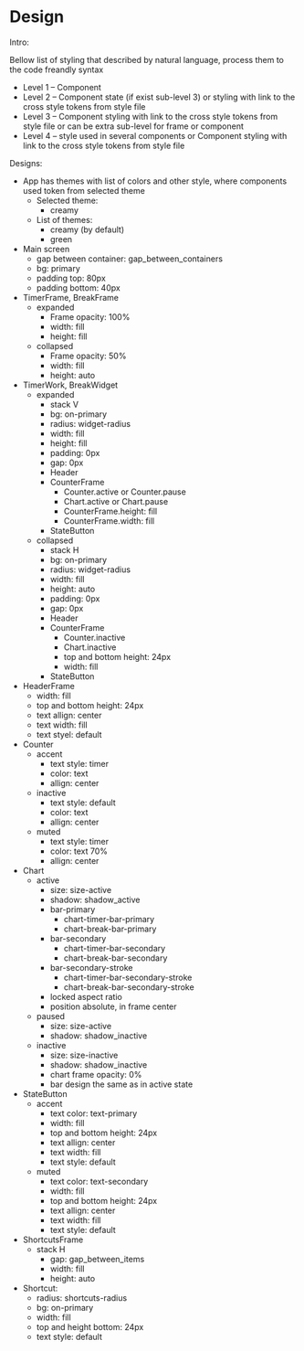 # Design

Intro:

Bellow list of styling that described by natural language, process them to the code freandly syntax

- Level 1 – Component
- Level 2 – Component state (if exist sub-level 3) or styling with link to the cross style tokens from style file
- Level 3 – Component styling with link to the cross style tokens from style file or can be extra sub-level for frame or component
- Level 4 – style used in several components or Component styling with link to the cross style tokens from style file

Designs:

- App has themes with list of colors and other style, where components used token from selected theme
    - Selected theme:
        - creamy
    - List of themes:
        - creamy (by default)
        - green
- Main screen
    - gap between container: gap_between_containers
    - bg: primary
    - padding top: 80px
    - padding bottom: 40px
- TimerFrame, BreakFrame
    - expanded
        - Frame opacity: 100%
        - width: fill
        - height: fill
    - collapsed
        - Frame opacity: 50%
        - width: fill
        - height: auto
- TimerWork, BreakWidget
    - expanded
        - stack V
        - bg: on-primary
        - radius: widget-radius
        - width: fill
        - height: fill
        - padding: 0px
        - gap: 0px
        - Header
        - CounterFrame
            - Counter.active or Counter.pause
            - Chart.active or Chart.pause
            - CounterFrame.height: fill
            - CounterFrame.width: fill
        - StateButton
    - collapsed
        - stack H
        - bg: on-primary
        - radius: widget-radius
        - width: fill
        - height: auto
        - padding: 0px
        - gap: 0px
        - Header
        - CounterFrame
            - Counter.inactive
            - Chart.inactive
            - top and bottom height: 24px
            - width: fill
        - StateButton
- HeaderFrame
    - width: fill
    - top and bottom height: 24px
    - text allign: center
    - text width: fill
    - text styel: default
- Counter
    - accent
        - text style: timer
        - color: text
        - allign: center
    - inactive
        - text style: default
        - color: text
        - allign: center
    - muted
        - text style: timer
        - color: text 70%
        - allign: center
- Chart
    - active
        - size: size-active
        - shadow: shadow_active
        - bar-primary
            - chart-timer-bar-primary
            - chart-break-bar-primary
        - bar-secondary
            - chart-timer-bar-secondary
            - chart-break-bar-secondary
        - bar-secondary-stroke
            - chart-timer-bar-secondary-stroke
            - chart-break-bar-secondary-stroke
        - locked aspect ratio
        - position absolute, in frame center
    - paused
        - size: size-active
        - shadow: shadow_inactive
    - inactive
        - size: size-inactive
        - shadow: shadow_inactive
        - chart frame opacity: 0%
        - bar design the same as in active state
- StateButton
    - accent
        - text color: text-primary
        - width: fill
        - top and bottom height: 24px
        - text allign: center
        - text width: fill
        - text style: default
    - muted
        - text color: text-secondary
        - width: fill
        - top and bottom height: 24px
        - text allign: center
        - text width: fill
        - text style: default
- ShortcutsFrame
    - stack H
        - gap: gap_between_items
        - width: fill
        - height: auto
- Shortcut:
    - radius: shortcuts-radius
    - bg: on-primary
    - width: fill
    - top and height bottom: 24px
    - text style: default
